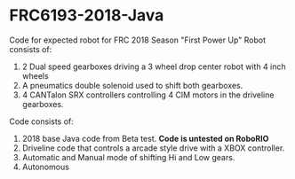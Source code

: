 # FRC6193-2018-Java
Code for expected robot for FRC 2018 Season "First Power Up"
Robot consists of:
1. 2 Dual speed gearboxes driving a 3 wheel drop center robot with 4 inch wheels
2. A pneumatics double solenoid used to shift both gearboxes.
3. 4 CANTalon SRX controllers controlling 4 CIM motors in the driveline gearboxes.

Code consists of:
1. 2018 base Java code from Beta test. <b>Code is untested on RoboRIO</b>
2. Driveline code that controls a arcade style drive with a XBOX controller.
3. Automatic and Manual mode of shifting Hi and Low gears.
4. Autonomous 
